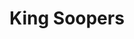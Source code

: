 ---
title: "King Soopers"
url: /fort-collins/king-soopers-north-college-avenue/
shop: Supermarkt
---